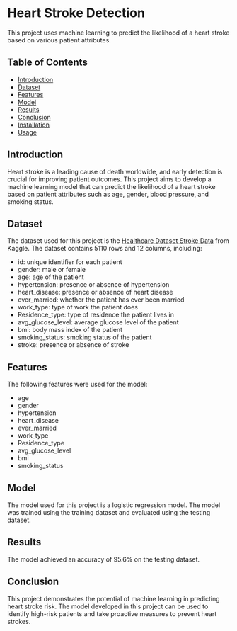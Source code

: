 # Heart Stroke Detection


This project uses machine learning to predict the likelihood of a heart stroke based on various patient attributes.

## Table of Contents

* [Introduction](#introduction)
* [Dataset](#dataset)
* [Features](#features)
* [Model](#model)
* [Results](#results)
* [Conclusion](#conclusion)
* [Installation](#installation)
* [Usage](#usage)

## Introduction

Heart stroke is a leading cause of death worldwide, and early detection is crucial for improving patient outcomes. This project aims to develop a machine learning model that can predict the likelihood of a heart stroke based on patient attributes such as age, gender, blood pressure, and smoking status.

## Dataset

The dataset used for this project is the [Healthcare Dataset Stroke Data](https://www.kaggle.com/fedesoriano/stroke-prediction-dataset) from Kaggle. The dataset contains 5110 rows and 12 columns, including:

* id: unique identifier for each patient
* gender: male or female
* age: age of the patient
* hypertension: presence or absence of hypertension
* heart_disease: presence or absence of heart disease
* ever_married: whether the patient has ever been married
* work_type: type of work the patient does
* Residence_type: type of residence the patient lives in
* avg_glucose_level: average glucose level of the patient
* bmi: body mass index of the patient
* smoking_status: smoking status of the patient
* stroke: presence or absence of stroke

## Features

The following features were used for the model:

* age
* gender
* hypertension
* heart_disease
* ever_married
* work_type
* Residence_type
* avg_glucose_level
* bmi
* smoking_status

## Model

The model used for this project is a logistic regression model. The model was trained using the training dataset and evaluated using the testing dataset.

## Results

The model achieved an accuracy of 95.6% on the testing dataset.

## Conclusion

This project demonstrates the potential of machine learning in predicting heart stroke risk. The model developed in this project can be used to identify high-risk patients and take proactive measures to prevent heart strokes.

